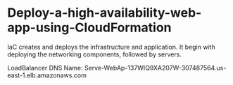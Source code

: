 # Deploy-a-high-availability-web-app-using-CloudFormation
IaC creates and deploys the infrastructure and application. It begin with deploying the networking components, followed by servers.


LoadBalancer DNS Name: Serve-WebAp-137WIQ9XA207W-307487564.us-east-1.elb.amazonaws.com
